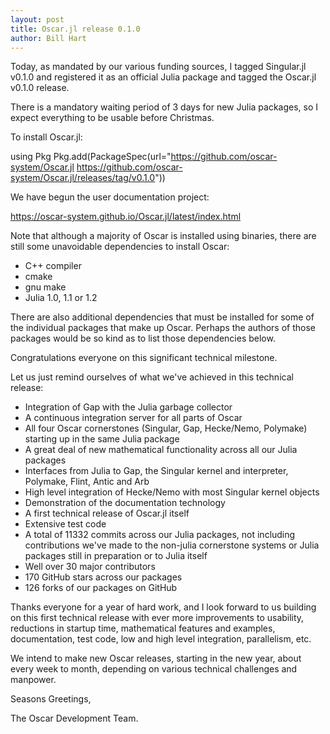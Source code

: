 ```yaml
---
layout: post
title: Oscar.jl release 0.1.0
author: Bill Hart
---
```


Today, as mandated by our various funding sources, I tagged Singular.jl
v0.1.0 and registered it as an official Julia package and tagged the
Oscar.jl v0.1.0 release.

There is a mandatory waiting period of 3 days for new Julia packages, so I
expect everything to be usable before Christmas.

To install Oscar.jl:

using Pkg
Pkg.add(PackageSpec(url="https://github.com/oscar-system/Oscar.jl
<https://github.com/oscar-system/Oscar.jl/releases/tag/v0.1.0>"))

We have begun the user documentation project:

https://oscar-system.github.io/Oscar.jl/latest/index.html

Note that although a majority of Oscar is installed using binaries, there
are still some unavoidable dependencies to install Oscar:

* C++ compiler
* cmake
* gnu make
* Julia 1.0, 1.1 or 1.2

There are also additional dependencies that must be installed for some of
the individual packages that make up Oscar. Perhaps the authors of those
packages would be so kind as to list those dependencies below.

Congratulations everyone on this significant technical milestone.

Let us just remind ourselves of what we've achieved in this technical
release:

* Integration of Gap with the Julia garbage collector
* A continuous integration server for all parts of Oscar
* All four Oscar cornerstones (Singular, Gap, Hecke/Nemo, Polymake)
starting up in the same Julia package
* A great deal of new mathematical functionality across all our Julia
packages
* Interfaces from Julia to Gap, the Singular kernel and interpreter,
Polymake, Flint, Antic and Arb
* High level integration of Hecke/Nemo with most Singular kernel objects
* Demonstration of the documentation technology
* A first technical release of Oscar.jl itself
* Extensive test code
* A total of 11332 commits across our Julia packages, not including
contributions we've made to the non-julia cornerstone systems or Julia
packages still in preparation or to Julia itself
* Well over 30 major contributors
* 170 GitHub stars across our packages
* 126 forks of our packages on GitHub

Thanks everyone for a year of hard work, and I look forward to us building
on this first technical release with ever more improvements to usability,
reductions in startup time, mathematical features and examples,
documentation, test code, low and high level integration, parallelism, etc.

We intend to make new Oscar releases, starting in the new year, about every
week to month, depending on various technical challenges and manpower.

Seasons Greetings,

The Oscar Development Team.
